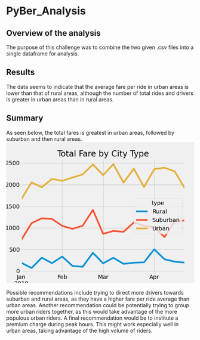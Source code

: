# PyBer_Analysis

## Overview of the analysis
The purpose of this challenge was to combine the two given .csv files into a single dataframe for analysis.
## Results
The data seems to indicate that the average fare per ride in urban areas is lower than that of rural areas, although the number of total rides and drivers is greater in urban areas than in rural areas.
## Summary
As seen below, the total fares is greatest in urban areas, followed by suburban and then rural areas.
![](https://github.com/michaeltzhou/PyBer_Analysis/blob/main/Analysis/Pyber_faresummary.png)

Possible recommendations include trying to direct more drivers towards suburban and rural areas, as they have a higher fare per ride average than urban areas. Another recommendation could be potentially trying to group more urban riders together, as this would take advantage of the more populous urban riders. A final recommendation would be to institute a premium charge during peak hours. This might work especially well in urban areas, taking advantage of the high volume of riders.
